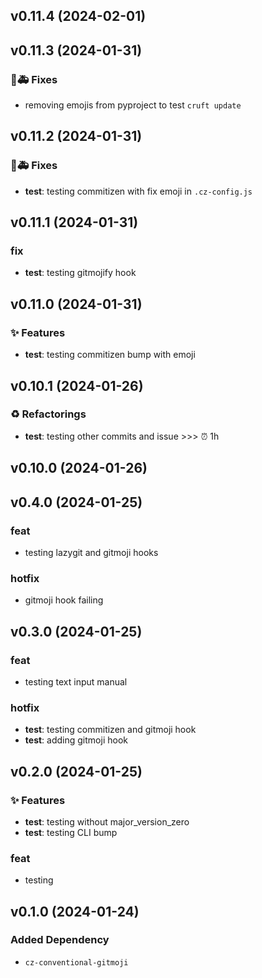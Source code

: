 ## v0.11.4 (2024-02-01)

## v0.11.3 (2024-01-31)

### 🐛🚑️ Fixes

- removing emojis from pyproject to test `cruft update`

## v0.11.2 (2024-01-31)

### 🐛🚑️ Fixes

- **test**: testing commitizen with fix emoji in `.cz-config.js`

## v0.11.1 (2024-01-31)

### fix

- **test**: testing gitmojify hook

## v0.11.0 (2024-01-31)

### ✨ Features

- **test**: testing commitizen bump with emoji

## v0.10.1 (2024-01-26)

### ♻️  Refactorings

- **test**: testing other commits and issue >>> ⏰ 1h

## v0.10.0 (2024-01-26)

## v0.4.0 (2024-01-25)

### feat

- testing lazygit and gitmoji hooks

### hotfix

- gitmoji hook failing

## v0.3.0 (2024-01-25)

### feat

- testing text input manual

### hotfix

- **test**: testing commitizen and gitmoji hook
- **test**: adding gitmoji hook

## v0.2.0 (2024-01-25)

### ✨ Features

- **test**: testing without major_version_zero
- **test**: testing CLI bump

### feat

- testing

## v0.1.0 (2024-01-24)

### Added Dependency

- `cz-conventional-gitmoji`
